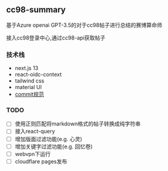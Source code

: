 ## cc98-summary

基于Azure openai GPT-3.5的对于cc98帖子进行总结的赛博算命师

接入cc98登录中心,通过cc98-api获取帖子

### 技术栈

- next.js 13
- react-oidc-context
- tailwind css
- material UI
- [commit规范](https://www.conventionalcommits.org/en/v1.0.0/)

### TODO

- [  ] 使用正则匹配将markdown格式的帖子转换成纯字符串
- [  ] 接入react-query
- [  ] 增加版面过滤功能(e.g. 心灵)
- [  ] 增加关键字过滤功能(e.g. 回忆卷)
- [  ] webvpn下运行
- [  ] cloudflare pages发布